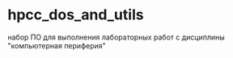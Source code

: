 # hpcc_dos_and_utils
набор ПО для выполнения лабораторных работ с дисциплины "компьютерная периферия" 
